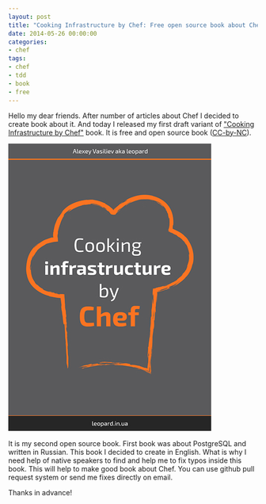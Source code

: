 ```yaml
---
layout: post
title: "Cooking Infrastructure by Chef: Free open source book about Chef"
date: 2014-05-26 00:00:00
categories:
- chef
tags:
- chef
- tdd
- book
- free
---
```

Hello my dear friends. After number of articles about Chef I decided to create book about it. And today I released my first draft variant of ["Cooking Infrastructure by Chef"](http://chef.leopard.in.ua/) book. It is free and open source book ([CC-by-NC](http://creativecommons.org/licenses/by-nc/4.0/)).

<div class="aligncenter">
  <a href="http://chef.leopard.in.ua/" target="_blank"><img src="/assets/images/chef/cover.jpg" alt="chef" title="chef" width="410" height="580" class="aligncenter size-full" /></a>
</div>

It is my second open source book. First book was about PostgreSQL and written in Russian. This book I decided to create in English. What is why I need help of native speakers to find and help me to fix typos inside this book. This will help to make good book about Chef. You can use github pull request system or send me fixes directly on email.

Thanks in advance!
